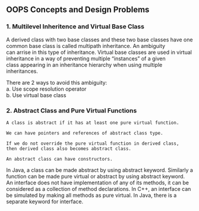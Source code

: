 ## OOPS Concepts and Design Problems

  ### 1. Multilevel Inheritence and Virtual Base Class
A derived class with two base classes and these two base classes have one common base class is called multipath inheritance. An ambiguity  
can arrise in this type of inheritance. Virtual base classes are used in virtual inheritance in a way of preventing multiple “instances” of a given  
class appearing in an inheritance hierarchy when using multiple inheritances.


There are 2 ways to avoid this ambiguity:  
  a. Use scope resolution operator  
  b. Use virtual base class  
  
  ### 2. Abstract Class and Pure Virtual Functions
    A class is abstract if it has at least one pure virtual function.
    
    We can have pointers and references of abstract class type.
    
    If we do not override the pure virtual function in derived class,   then derived class also becomes abstract class.
    
    An abstract class can have constructors.


In Java, a class can be made abstract by using abstract keyword. Similarly a function can be made pure virtual or abstract by using abstract keyword.  
An interface does not have implementation of any of its methods, it can be considered as a collection of method declarations.   In C++, an interface can be simulated by making all methods as pure virtual. In Java, there is a separate keyword for interface.
